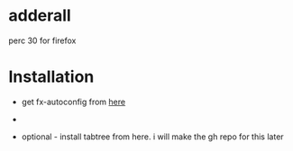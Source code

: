 # adderall

perc 30 for firefox

# Installation
- get fx-autoconfig from [here](https://github.com/MrOtherGuy/fx-autoconfig)
- 


- optional - install tabtree from here. i will make the gh repo for this later
